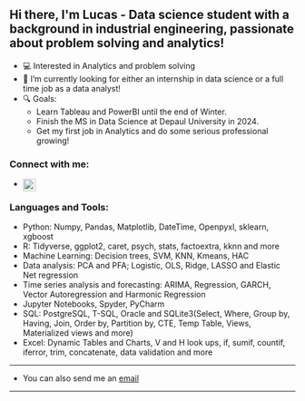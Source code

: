 ## Hi there, I'm Lucas - Data science student with a background in industrial engineering, passionate about problem solving and analytics!

- 💻 Interested in Analytics and problem solving
- 🌱 I’m currently looking for either an internship in data science or a full time job as a data analyst!
- 🔍 Goals:
  - Learn Tableau and PowerBI until the end of Winter.
  - Finish the MS in Data Science at Depaul University in 2024.
  - Get my first job in Analytics and do some serious professional growing!


### Connect with me:

- [<img align="left" alt="lucasfoep | LinkedIn" width="22px" src="https://cdn.jsdelivr.net/npm/simple-icons@v3/icons/linkedin.svg" />][linkedin]

### Languages and Tools:

- Python: Numpy, Pandas, Matplotlib, DateTime, Openpyxl, sklearn, xgboost
- R: Tidyverse, ggplot2, caret, psych, stats, factoextra, kknn and more
- Machine Learning: Decision trees, SVM, KNN, Kmeans, HAC
- Data analysis: PCA and PFA; Logistic, OLS, Ridge, LASSO and Elastic Net regression
- Time series analysis and forecasting: ARIMA, Regression, GARCH, Vector Autoregression and Harmonic Regression
- Jupyter Notebooks, Spyder, PyCharm
- SQL: PostgreSQL, T-SQL, Oracle and SQLite3(Select, Where, Group by, Having, Join, Order by, Partition by, CTE, Temp Table, Views, Materialized views and more)
- Excel: Dynamic Tables and Charts, V and H look ups, if, sumif, countif, iferror, trim, concatenate, data validation and more

---

- You can also send me an [email](mailto:lucasfoep@gmail.com)

---

[linkedin]: https://www.linkedin.com/in/lucas-de-oliveira-8a76b058/
